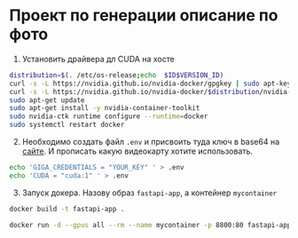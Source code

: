 # Проект по генерации описание по фото

1. Установить драйвера дл CUDA на хосте
```bash
distribution=$(. /etc/os-release;echo  $ID$VERSION_ID)  
curl -s -L https://nvidia.github.io/nvidia-docker/gpgkey | sudo apt-key add -  
curl -s -L https://nvidia.github.io/nvidia-docker/$distribution/nvidia-docker.list | sudo tee /etc/apt/sources.list.d/nvidia-docker.list
sudo apt-get update
sudo apt-get install -y nvidia-container-toolkit
sudo nvidia-ctk runtime configure --runtime=docker
sudo systemctl restart docker
```

2. Необходимо создать файл `.env` и присвоить туда ключ в base64 на [сайте](https://developers.sber.ru/studio/workspaces/my-space/get/gigachat-api).
И прописать какую видеокарту хотите использовать.
```bash
echo 'GIGA_CREDENTIALS = "YOUR_KEY" ' > .env
echo 'CUDA = "cuda:1" ' > .env
```
3. Запуск докера. Назову образ `fastapi-app`, а контейнер `mycontainer`
```bash
docker build -t fastapi-app .
```
```bash
docker run -d --gpus all --rm --name mycontainer -p 8800:80 fastapi-app
```
